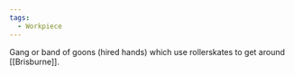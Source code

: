 ```yaml
---
tags:
  - Workpiece
---
```

Gang or band of goons (hired hands) which use rollerskates to get around [[Brisburne]].
